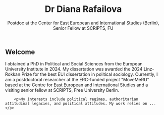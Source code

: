 <html>
  <head>
  </head>
  <body>
      <header>
        <h1>Dr Diana Rafailova</h1>
        <p>Postdoc at the Center for East European and International Studies (Berlin), Senior Fellow at SCRIPTS, FU </p>
      </header>
      <section>
        <h1>Welcome </h1>
        <p>I obtained a PhD in Political and Social Sciences from the European University Institute in 2024. My dissertation was awarded the 2024 Linz-Rokkan Prize for the best EUI dissertation in political sociology. Currently, I am a postdoctoral researcher at the ERC-funded project "MoveMeRU" based at the Centre for East European and International Studies and a visiting senior fellow at SCRIPTS, Free University Berlin.</p>

        <p>My interests include political regimes, authoritarian attitudinal legacies, and political attitudes. My work relies on ...  </p>
  </body>
</html>
